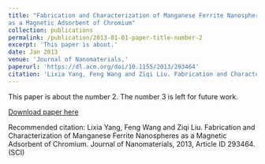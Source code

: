 ```yaml
---
title: "Fabrication and Characterization of Manganese Ferrite Nanospheres
as a Magnetic Adsorbent of Chromium"
collection: publications
permalink: /publication/2013-01-01-paper-title-number-2
excerpt: 'This paper is about.'
date: Jan 2013
venue: 'Journal of Nanomaterials,'
paperurl: 'https://dl.acm.org/doi/10.1155/2013/293464'
citation: 'Lixia Yang, Feng Wang and Ziqi Liu. Fabrication and Characterization of Manganese Ferrite Nanospheres as a Magnetic Adsorbent of Chromium. Journal of Nanomaterials, 2013, Article ID 293464. (SCI)'
---
```

This paper is about the number 2. The number 3 is left for future work.

[Download paper here](https://dl.acm.org/doi/10.1155/2013/293464)

Recommended citation: Lixia Yang, Feng Wang and Ziqi Liu. Fabrication and Characterization of Manganese Ferrite Nanospheres
as a Magnetic Adsorbent of Chromium. Journal of Nanomaterials, 2013, Article ID 293464. (SCI)
